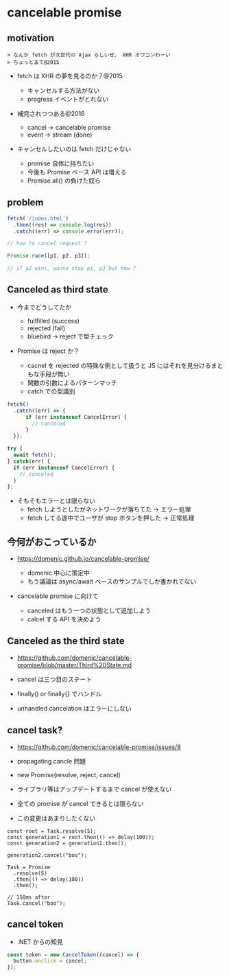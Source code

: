 # cancelable promise

## motivation


```
> なんか fetch が次世代の Ajax らしいぜ、 XHR オワコンわーい
> ちょっとまて@2015
```


- fetch は XHR の夢を見るのか？@2015
  - キャンセルする方法がない
  - progress イベントがとれない

- 補完されつつある@2016
  - cancel -> cancelable promise
  - event -> stream (done)

- キャンセルしたいのは fetch だけじゃない
  - promise 自体に持ちたい
  - 今後も Promise ベース API は増える
  - Promise.all() の負けた奴ら

## problem

```js
fetch('/index.html')
  .then((res) => console.log(res))
  .catch((err) => console.error(err));

// how to cancel request ?
```

```js
Promise.race([p1, p2, p3]);

// if p2 wins, wanna stop p1, p3 but how ?
```










## Canceled as third state

- 今までどうしてたか
  - fullfilled (success)
  - rejected   (fail)
  - bluebird -> reject で型チェック

- Promise は reject か？
  - cacnel を rejected の特殊な例として扱うと JS にはそれを見分けるまともな手段が無い
  - 関数の引数によるパターンマッチ
  - catch での型識別


```js
fetch()
  .catch((err) => {
      if (err instanceof CancelError) {
        // canceled
      }
  });
```

```js
try {
  await fetch();
} catch(err) {
  if (err instanceof CancelError) {
    // canceled
  }
};
```


- そもそもエラーとは限らない
  - fetch しようとしたがネットワークが落ちてた -> エラー処理
  - fetch してる途中でユーザが stop ボタンを押した -> 正常処理


## 今何がおこっているか

- https://domenic.github.io/cancelable-promise/
  - domenic 中心に策定中
  - もう議論は async/await ベースのサンプルでしか書かれてない


- cancelable promise に向けて
  - canceled はもう一つの状態として追加しよう
  - calcel する API を決めよう

## Canceled as the third state

- https://github.com/domenic/cancelable-promise/blob/master/Third%20State.md

- cancel は三つ目のステート
- finally() or finally{} でハンドル
- unhandled cancelation はエラーにしない

## cancel task?

- https://github.com/domenic/cancelable-promise/issues/8

- propagating cancle 問題
- new Promise(resolve, reject, cancel)
- ライブラリ等はアップデートするまで cancel が使えない
- 全ての promise が cancel できるとは限らない
- この変更はあまりしたくない

```
const root = Task.resolve(5);
const generation1 = root.then(() => delay(100));
const generation2 = generation1.then();

generation2.cancel("boo");
```

```
Task = Promise
  .resolve(5)
  .then(() => delay(100))
  .then();

// 150ms after
Task.cancel("boo");
```


## cancel token

- .NET からの知見

```js
const token = new CancelToken((cancel) => {
  button.onclick = cancel;
});
```

